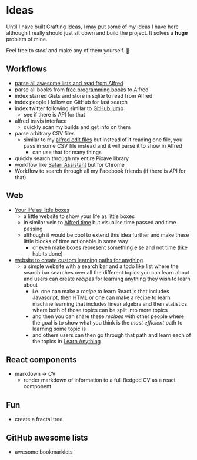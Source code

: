 # Ideas
Until I have built [Crafting Ideas](https://github.com/nikitavoloboev/crafting-ideas), I may put some of my ideas I have here although I really should just sit down and build the project. It solves a __huge__ problem of mine.

Feel free to _steal_ and make any of them yourself. 🌻

## Workflows
- [parse all awesome lists and read from Alfred](https://github.com/nikitavoloboev/alfred-awesome-lists) 
- parse all books from [free programming books](https://github.com/EbookFoundation/free-programming-books) to Alfred
- index starred Gists and store in sqlite to read from Alfred 
- index people I follow on GitHub for fast search
- index twitter following similar to [GitHub jump](https://github.com/lox/alfred-github-jump)
	- see if there is API for that
- alfred travis interface
	- quickly scan my builds and get info on them
- parse arbitrary CSV files
	- similar to my [alfred edit files](https://github.com/nikitavoloboev/alfred-edit-files) but instead of it reading one file, you pass in some CSV file instead and it will parse it to show in Alfred
		- can use that for many things
- quickly search through my entire Pixave library
- workflow like [Safari Assistant](https://git.deanishe.net/deanishe/alfred-safari-assistant) but for Chrome
- Workflow to search through all my Facebook friends (if there is API for that)

## Web
- [Your life as little boxes](https://github.com/nikitavoloboev/boxes)
	- a little website to show your life as little boxes 
	- in similar vein to [Alfred time](https://github.com/nikitavoloboev/alfred-time) but visualise time passed and time passing
	- although it would be cool to extend this idea further and make these little blocks of time actionable in some way
		- or even make boxes represent something else and not time (like habits done)
- [website to create custom learning paths for anything](https://github.com/learn-anything/path-picker)
	- a simple website with a search bar and a todo like list where the search bar searches over all the different topics you can learn about and users can create _recipes_ for learning anything they wish to learn about
		- i.e. one can make a _recipe_ to learn React.js that includes Javascript, then HTML or one can make a recipe to learn machine learning that includes linear algebra and then statistics where both of those topics can be split into more topics
		- and then you can share these _recipes_ with other people where the goal is to show what you think is the _most efficient_ path to learning some topic is 
		- and others users can then go through that path and learn each of the topics in [Learn Anything](https://learn-anything.xyz/) 

## React components
- markdown -\> CV
	- render markdown of information to a full fledged CV as a react component

## Fun
- create a fractal tree

## GitHub awesome lists
- awesome bookmarklets